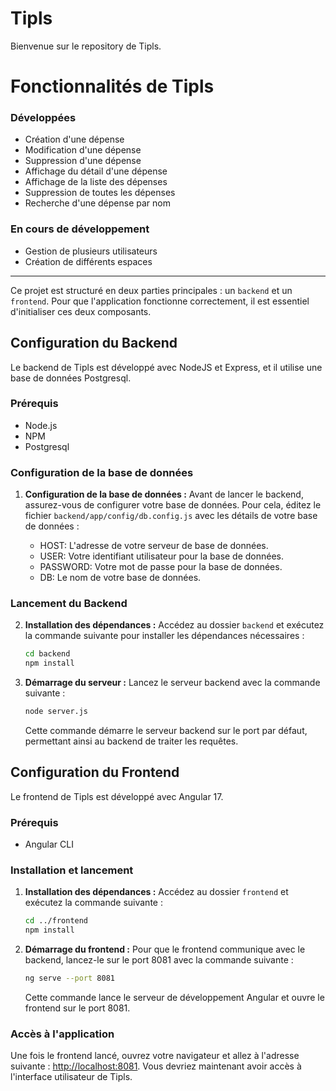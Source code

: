 
# Tipls

Bienvenue sur le repository de Tipls. 

# Fonctionnalités de Tipls

### Développées

- Création d'une dépense
- Modification d'une dépense
- Suppression d'une dépense
- Affichage du détail d'une dépense
- Affichage de la liste des dépenses
- Suppression de toutes les dépenses
- Recherche d'une dépense par nom

### En cours de développement

- Gestion de plusieurs utilisateurs
- Création de différents espaces
  
--- 

Ce projet est structuré en deux parties principales : un `backend` et un `frontend`. Pour que l'application fonctionne correctement, il est essentiel d'initialiser ces deux composants.

## Configuration du Backend

Le backend de Tipls est développé avec NodeJS et Express, et il utilise une base de données Postgresql.

### Prérequis

- Node.js
- NPM
- Postgresql

### Configuration de la base de données

1. **Configuration de la base de données :** Avant de lancer le backend, assurez-vous de configurer votre base de données. Pour cela, éditez le fichier `backend/app/config/db.config.js` avec les détails de votre base de données :

   - HOST: L'adresse de votre serveur de base de données.
   - USER: Votre identifiant utilisateur pour la base de données.
   - PASSWORD: Votre mot de passe pour la base de données.
   - DB: Le nom de votre base de données.

### Lancement du Backend

2. **Installation des dépendances :** Accédez au dossier `backend` et exécutez la commande suivante pour installer les dépendances nécessaires :
   ```bash
   cd backend
   npm install
   ```

3. **Démarrage du serveur :** Lancez le serveur backend avec la commande suivante :
   ```bash
   node server.js
   ```
   Cette commande démarre le serveur backend sur le port par défaut, permettant ainsi au backend de traiter les requêtes.

## Configuration du Frontend

Le frontend de Tipls est développé avec Angular 17.

### Prérequis

- Angular CLI

### Installation et lancement

1. **Installation des dépendances :** Accédez au dossier `frontend` et exécutez la commande suivante :
   ```bash
   cd ../frontend
   npm install
   ```

2. **Démarrage du frontend :** Pour que le frontend communique avec le backend, lancez-le sur le port 8081 avec la commande suivante :
   ```bash
   ng serve --port 8081
   ```

   Cette commande lance le serveur de développement Angular et ouvre le frontend sur le port 8081.

### Accès à l'application

Une fois le frontend lancé, ouvrez votre navigateur et allez à l'adresse suivante : [http://localhost:8081](http://localhost:8081). Vous devriez maintenant avoir accès à l'interface utilisateur de Tipls.
